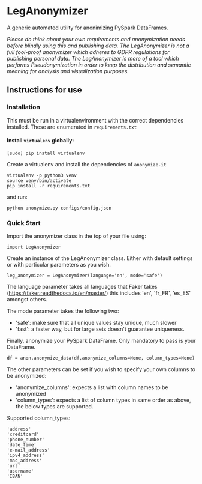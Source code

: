 # LegAnonymizer
A generic automated utility for anonimizing PySpark DataFrames. 

*Please do think about your own requirements and anonymization needs before blindly using this and publishing data. The LegAnonymizer is not a full fool-proof anonymizer which adheres to GDPR regulations for publishing personal data. The LegAnonymizer is more of a tool which performs Pseudonymization in order to keep the distribution and semantic meaning for analysis and visualization purposes.* 

## Instructions for use

### Installation

This must be run in a virtualenvironment with the correct dependencies installed. These are enumerated in `requirements.txt`

#### Install `virtualenv` globally:

```
[sudo] pip install virtualenv
```

Create a virtualenv and install the dependencies of `anonymize-it`
```
virtualenv -p python3 venv
source venv/bin/activate
pip install -r requirements.txt
```

and run:

```
python anonymize.py configs/config.json
```

### Quick Start
Import the anonymizer class in the top of your file using:
```
import LegAnonymizer
```

Create an instance of the LegAnonymizer class. Either with default settings or with particular parameters as you wish.
```
leg_anonymizer = LegAnonymizer(language='en', mode='safe')
```
The language parameter takes all languages that Faker takes (https://faker.readthedocs.io/en/master/) this includes 'en', 'fr_FR', 'es_ES' amongst others.

The mode parameter takes the following two:
* 'safe': make sure that all unique values stay unique, much slower
* 'fast': a faster way, but for large sets doesn't guarantee uniqueness.

Finally, anonymize your PySpark DataFrame. Only mandatory to pass is your DataFrame.
```
df = anon.anonymize_data(df,anonymize_columns=None, column_types=None)
```
The other parameters can be set if you wish to specify your own columns to be anonymized:
* 'anonymize_columns': expects a list with column names to be anonymized
* 'column_types': expects a list of column types in same order as above, the below types are supported.

Supported column_types:
```
'address'
'creditcard'
'phone_number'
'date_time'
'e-mail_address'
'ipv4_address'
'mac_address'
'url'
'username'
'IBAN'
```
